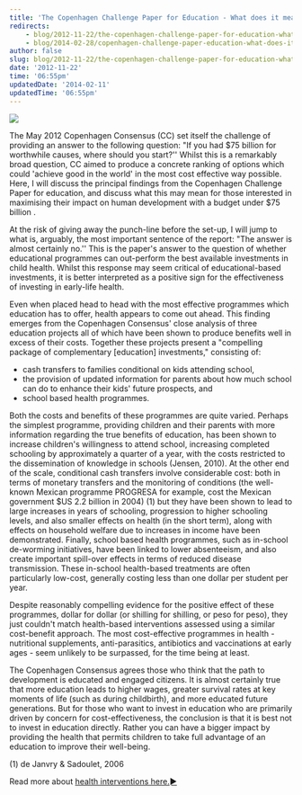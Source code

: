 ```yaml
---
title: 'The Copenhagen Challenge Paper for Education - What does it mean for fighting poverty?'
redirects:
    - blog/2012-11-22/the-copenhagen-challenge-paper-for-education-what-does-it-mean-for-fighting-poverty
    - blog/2014-02-28/copenhagen-challenge-paper-education-what-does-it-mean-fighting-poverty
author: false
slug: blog/2012-11-22/the-copenhagen-challenge-paper-for-education-what-does-it-mean-for-fighting-poverty
date: '2012-11-22'
time: '06:55pm'
updatedDate: '2014-02-11'
updatedTime: '06:55pm'
---
```

![](/images/uploads/school.jpg)

The May 2012 Copenhagen Consensus (CC) set itself the challenge of providing an answer to the following question: "If you had $75 billion for worthwhile causes, where should you start?'' Whilst this is a remarkably broad question, CC aimed to produce a concrete ranking of options which could 'achieve good in the world' in the most cost effective way possible. Here, I will discuss the principal findings from the Copenhagen Challenge Paper for education, and discuss what this may mean for those interested in maximising their impact on human development with a budget under $75 billion .

At the risk of giving away the punch-line before the set-up, I will jump to what is, arguably, the most important sentence of the report: "The answer is almost certainly no.'' This is the paper's answer to the question of whether educational programmes can out-perform the best available investments in child health. Whilst this response may seem critical of educational-based investments, it is better interpreted as a positive sign for the effectiveness of investing in early-life health.

Even when placed head to head with the most effective programmes which education has to offer, health appears to come out ahead. This finding emerges from the Copenhagen Consensus' close analysis of three education projects all of which have been shown to produce benefits well in excess of their costs. Together these projects present a "compelling package of complementary [education] investments," consisting of:

*   cash transfers to families conditional on kids attending school,
*   the provision of updated information for parents about how much school can do to enhance their kids' future prospects, and
*   school based health programmes.

Both the costs and benefits of these programmes are quite varied. Perhaps the simplest programme, providing children and their parents with more information regarding the true benefits of education, has been shown to increase children's willingness to attend school, increasing completed schooling by approximately a quarter of a year, with the costs restricted to the dissemination of knowledge in schools (Jensen, 2010). At the other end of the scale, conditional cash transfers involve considerable cost: both in terms of monetary transfers and the monitoring of conditions (the well-known Mexican programme PROGRESA for example, cost the Mexican government $US 2.2 billion in 2004) (1) but they have been shown to lead to large increases in years of schooling, progression to higher schooling levels, and also smaller effects on health (in the short term), along with effects on household welfare due to increases in income have been demonstrated. Finally, school based health programmes, such as in-school de-worming initiatives, have been linked to lower absenteeism, and also create important spill-over effects in terms of reduced disease transmission. These in-school health-based treatments are often particularly low-cost, generally costing less than one dollar per student per year.

Despite reasonably compelling evidence for the positive effect of these programmes, dollar for dollar (or shilling for shilling, or peso for peso), they just couldn't match health-based interventions assessed using a similar cost-benefit approach. The most cost-effective programmes in health - nutritional supplements, anti-parasitics, antibiotics and vaccinations at early ages - seem unlikely to be surpassed, for the time being at least.

The Copenhagen Consensus agrees those who think that the path to development is educated and engaged citizens. It is almost certainly true that more education leads to higher wages, greater survival rates at key moments of life (such as during childbirth), and more educated future generations. But for those who want to invest in education who are primarily driven by concern for cost-effectiveness, the conclusion is that it is best not to invest in education directly. Rather you can have a bigger impact by providing the health that permits children to take full advantage of an education to improve their well-being.

(1) de Janvry & Sadoulet, 2006

Read more about [health interventions here.►](/where-to-give/charity-evaluation/health)